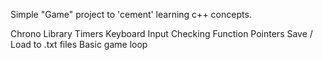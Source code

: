Simple "Game" project to 'cement' learning c++ concepts.

Chrono Library Timers
Keyboard Input Checking
Function Pointers
Save / Load to .txt files
Basic game loop
